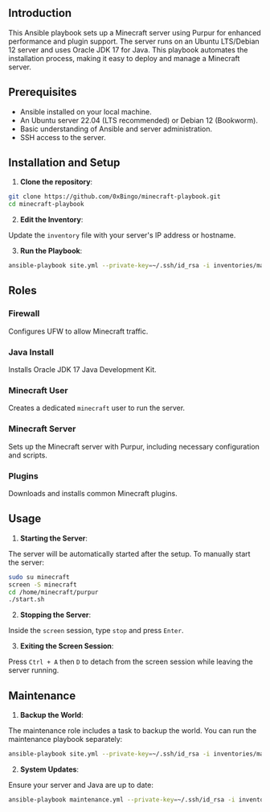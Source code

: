 ## Introduction

This Ansible playbook sets up a Minecraft server using Purpur for enhanced performance and plugin support. The server runs on an Ubuntu LTS/Debian 12 server and uses Oracle JDK 17 for Java. This playbook automates the installation process, making it easy to deploy and manage a Minecraft server.

## Prerequisites

- Ansible installed on your local machine.
- An Ubuntu server 22.04 (LTS recommended) or Debian 12 (Bookworm).
- Basic understanding of Ansible and server administration.
- SSH access to the server.

## Installation and Setup

1. **Clone the repository**:

```bash
git clone https://github.com/0xBingo/minecraft-playbook.git
cd minecraft-playbook
```

2. **Edit the Inventory**:

Update the `inventory` file with your server's IP address or hostname.

3. **Run the Playbook**:

```bash
ansible-playbook site.yml --private-key=~/.ssh/id_rsa -i inventories/main/hosts
```

## Roles

### Firewall

Configures UFW to allow Minecraft traffic.

### Java Install

Installs Oracle JDK 17 Java Development Kit.

### Minecraft User

Creates a dedicated `minecraft` user to run the server.

### Minecraft Server

Sets up the Minecraft server with Purpur, including necessary configuration and scripts.

### Plugins

Downloads and installs common Minecraft plugins.

## Usage

1. **Starting the Server**:

The server will be automatically started after the setup. To manually start the server:

```bash
sudo su minecraft
screen -S minecraft
cd /home/minecraft/purpur
./start.sh
```

2. **Stopping the Server**:

Inside the `screen` session, type `stop` and press `Enter`.

3. **Exiting the Screen Session**:

Press `Ctrl + A` then `D` to detach from the screen session while leaving the server running.

## Maintenance

1. **Backup the World**:

The maintenance role includes a task to backup the world. You can run the maintenance playbook separately:

```bash
ansible-playbook site.yml --private-key=~/.ssh/id_rsa -i inventories/main/hosts
```

2. **System Updates**:

Ensure your server and Java are up to date:

```bash
ansible-playbook maintenance.yml --private-key=~/.ssh/id_rsa -i inventories/main/hosts
```
